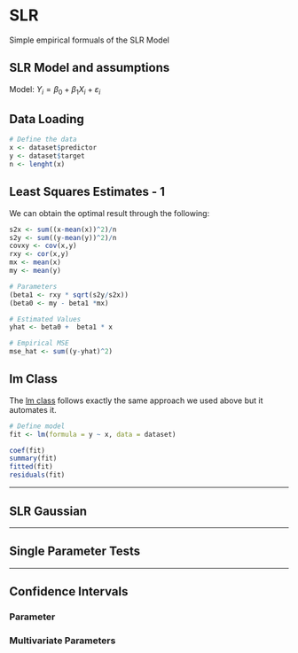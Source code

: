 # SLR
Simple empirical formuals of the SLR Model

## SLR Model and assumptions
Model: $Y_{i} = \beta_{0} + \beta_{1}X_{i} + \varepsilon_{i}$


## Data Loading
```r
# Define the data
x <- dataset$predictor
y <- dataset$target
n <- lenght(x)
```

## Least Squares Estimates - 1
We can obtain the optimal result through the following:

```r
s2x <- sum((x-mean(x))^2)/n
s2y <- sum((y-mean(y))^2)/n
covxy <- cov(x,y) 
rxy <- cor(x,y)
mx <- mean(x)
my <- mean(y)

# Parameters 
(beta1 <- rxy * sqrt(s2y/s2x))
(beta0 <- my - beta1 *mx)

# Estimated Values
yhat <- beta0 +  beta1 * x 

# Empirical MSE
mse_hat <- sum((y-yhat)^2)
```

## lm Class
The [lm class](https://www.rdocumentation.org/packages/stats/versions/3.6.2/topics/lm) follows
exactly the same approach we used above but it automates it. 

```r
# Define model
fit <- lm(formula = y ~ x, data = dataset)

coef(fit)
summary(fit)
fitted(fit)
residuals(fit)

```

---

## SLR Gaussian


---

## Single Parameter Tests

---

## Confidence Intervals

### Parameter

### Multivariate Parameters


